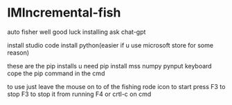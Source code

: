 # IMIncremental-fish
auto fisher
well good luck installing ask chat-gpt


install studio code install python(easier if u use microsoft store for some reason)

these are the pip installs u need
pip install mss numpy pynput keyboard
cope the pip command in the cmd



to use just leave the mouse on to of the fishing rode icon to start press F3 to stop F3 to stop it from running F4 or crtl-c on cmd
